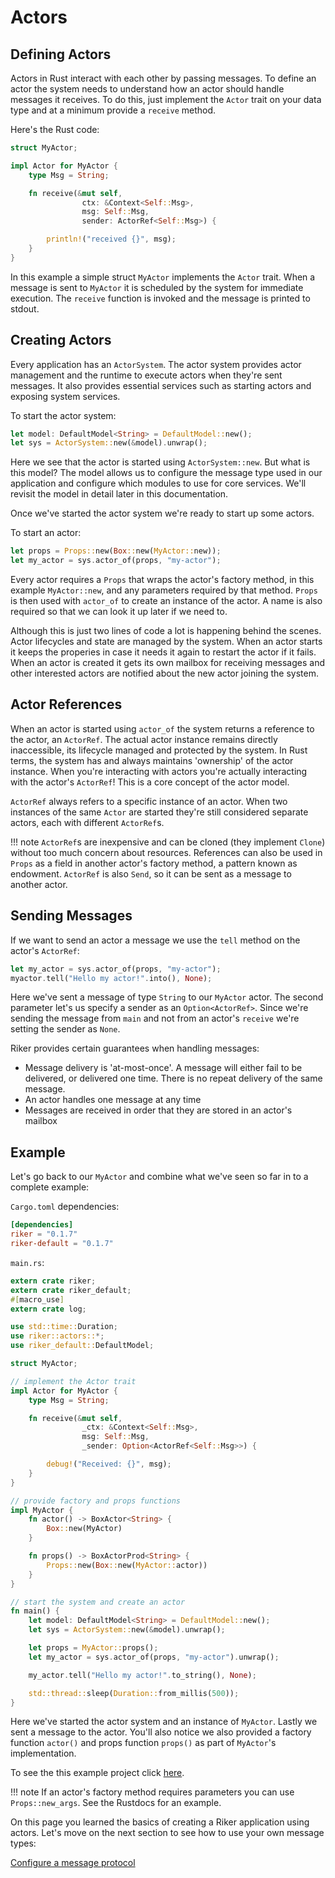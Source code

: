# Actors

## Defining Actors
Actors in Rust interact with each other by passing messages. To define an actor the system needs to understand how an actor should handle messages it receives. To do this, just implement the `Actor` trait on your data type and at a minimum provide a `receive` method.

Here's the Rust code:

```rust
struct MyActor;

impl Actor for MyActor {
    type Msg = String;

    fn receive(&mut self,
                ctx: &Context<Self::Msg>,
                msg: Self::Msg,
                sender: ActorRef<Self::Msg>) {

        println!("received {}", msg);
    }
}
```

In this example a simple struct `MyActor` implements the `Actor` trait. When a message is sent to `MyActor` it is scheduled by the system for immediate execution. The `receive` function is invoked and the message is printed to stdout.

## Creating Actors
Every application has an `ActorSystem`. The actor system provides actor management and the runtime to execute actors when they're sent messages. It also provides essential services such as starting actors and exposing system services. 

To start the actor system:

```rust
let model: DefaultModel<String> = DefaultModel::new();
let sys = ActorSystem::new(&model).unwrap();
```
Here we see that the actor is started using `ActorSystem::new`. But what is this model? The model allows us to configure the message type used in our application and configure which modules to use for core services. We'll revisit the model in detail later in this documentation.

Once we've started the actor system we're ready to start up some actors.

To start an actor:
```rust
let props = Props::new(Box::new(MyActor::new));
let my_actor = sys.actor_of(props, "my-actor");
```
Every actor requires a `Props` that wraps the actor's factory method, in this example `MyActor::new`, and any parameters required by that method. `Props` is then used with `actor_of` to create an instance of the actor. A name is also required so that we can look it up later if we need to.

Although this is just two lines of code a lot is happening behind the scenes. Actor lifecycles and state are managed by the system. When an actor starts it keeps the properies in case it needs it again to restart the actor if it fails. When an actor is created it gets its own mailbox for receiving messages and other interested actors are notified about the new actor joining the system.

## Actor References
When an actor is started using `actor_of` the system returns a reference to the actor, an `ActorRef`. The actual actor instance remains directly inaccessible, its lifecycle managed and protected by the system. In Rust terms, the system has and always maintains 'ownership' of the actor instance. When you're interacting with actors you're actually interacting with the actor's `ActorRef`! This is a core concept of the actor model.

`ActorRef` always refers to a specific instance of an actor. When two instances of the same `Actor` are started they're still considered separate actors, each with different `ActorRef`s.

!!! note
    `ActorRef`s are inexpensive and can be cloned (they implement `Clone`) without too much concern about resources. References can also be used in `Props` as a field in another actor's factory method, a pattern known as endowment. `ActorRef` is also `Send`, so it can be sent as a message to another actor.

## Sending Messages
If we want to send an actor a message we use the `tell` method on the actor's `ActorRef`:

```rust
let my_actor = sys.actor_of(props, "my-actor");
myactor.tell("Hello my actor!".into(), None);
```

Here we've sent a message of type `String` to our `MyActor` actor. The second parameter let's us specify a sender as an `Option<ActorRef>`. Since we're sending the message from `main` and not from an actor's `receive` we're setting the sender as `None`.

Riker provides certain guarantees when handling messages:

- Message delivery is 'at-most-once'. A message will either fail to be delivered, or delivered one time. There is no repeat delivery of the same message.
- An actor handles one message at any time
- Messages are received in order that they are stored in an actor's mailbox

## Example

Let's go back to our `MyActor` and combine what we've seen so far in to a complete example:

`Cargo.toml` dependencies:
```toml
[dependencies]
riker = "0.1.7"
riker-default = "0.1.7"
```

`main.rs`:
```rust
extern crate riker;
extern crate riker_default;
#[macro_use]
extern crate log;

use std::time::Duration;
use riker::actors::*;
use riker_default::DefaultModel;

struct MyActor;

// implement the Actor trait
impl Actor for MyActor {
    type Msg = String;

    fn receive(&mut self,
                _ctx: &Context<Self::Msg>,
                msg: Self::Msg,
                _sender: Option<ActorRef<Self::Msg>>) {

        debug!("Received: {}", msg);
    }
}

// provide factory and props functions
impl MyActor {
    fn actor() -> BoxActor<String> {
        Box::new(MyActor)
    }

    fn props() -> BoxActorProd<String> {
        Props::new(Box::new(MyActor::actor))
    }
}

// start the system and create an actor
fn main() {
    let model: DefaultModel<String> = DefaultModel::new();
    let sys = ActorSystem::new(&model).unwrap();

    let props = MyActor::props();
    let my_actor = sys.actor_of(props, "my-actor").unwrap();

    my_actor.tell("Hello my actor!".to_string(), None);

    std::thread::sleep(Duration::from_millis(500));
}
```

Here we've started the actor system and an instance of `MyActor`. Lastly we sent a message to the actor. You'll also notice we also provided a factory function `actor()` and props function `props()` as part of `MyActor`'s implementation.

To see the this example project click [here](https://github.com/riker-rs/examples/tree/master/basic).

!!! note
    If an actor's factory method requires parameters you can use `Props::new_args`. See the Rustdocs for an example.

On this page you learned the basics of creating a Riker application using actors. Let's move on the next section to see how to use your own message types:

[Configure a message protocol](protocol)




